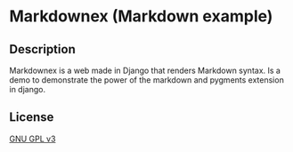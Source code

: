 Markdownex (Markdown example)
============================

Description
-----------

Markdownex is a web made in Django that renders Markdown syntax. Is a demo to demonstrate the power of the markdown and pygments extension in django.

License
-------

[GNU GPL v3](http://www.gnu.org/licenses/gpl-3.0.html)
